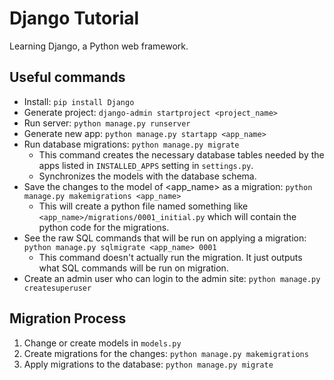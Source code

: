 # Django Tutorial
Learning Django, a Python web framework.

## Useful commands
- Install: `pip install Django`
- Generate project: `django-admin startproject <project_name>`
- Run server: `python manage.py runserver`
- Generate new app: `python manage.py startapp <app_name>`
- Run database migrations: `python manage.py migrate`
	- This command creates the necessary database tables needed by the apps listed in `INSTALLED_APPS` setting in `settings.py`.
	- Synchronizes the models with the database schema.
- Save the changes to the model of <app_name> as a migration: `python manage.py makemigrations <app_name>`
	- This will create a python file named something like `<app_name>/migrations/0001_initial.py` which will contain the python code for the migrations.
- See the raw SQL commands that will be run on applying a migration: `python manage.py sqlmigrate <app_name> 0001`
	- This command doesn't actually run the migration. It just outputs what SQL commands will be run on migration.
- Create an admin user who can login to the admin site: `python manage.py createsuperuser`

## Migration Process
1. Change or create models in `models.py`
2. Create migrations for the changes: `python manage.py makemigrations`
3. Apply migrations to the database: `python manage.py migrate`